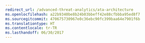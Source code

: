 ```yaml
---
redirect_url: /advanced-threat-analytics/ata-architecture
ms.openlocfilehash: a22b9340be8b24b03bbeff42e88cfbbba95ed8f7
ms.sourcegitcommit: 470675730967e0c36ebc90fc399baa64e7901f6b
ms.translationtype: HT
ms.contentlocale: tr-TR
ms.lasthandoff: 06/30/2017
---
```

